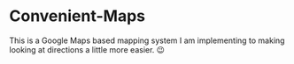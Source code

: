 # Convenient-Maps
This is a Google Maps based mapping system I am implementing to making looking at directions a little more easier. 😉
